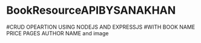 # BookResourceAPIBYSANAKHAN
#CRUD OPEARTION USING NODEJS AND EXPRESSJS 
#WITH BOOK NAME PRICE PAGES AUTHOR NAME and image 
